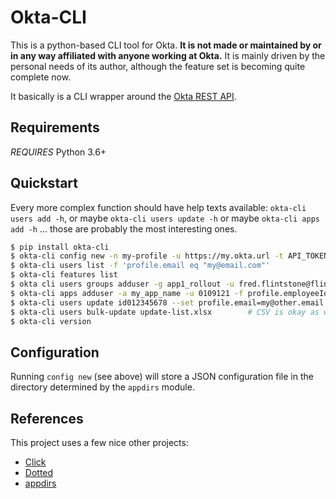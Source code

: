 # Okta-CLI

This is a python-based CLI tool for Okta. **It is not made or maintained by or in any way affiliated with anyone working at Okta.** It is mainly driven by the personal needs of its author, although the feature set is becoming quite complete now.

It basically is a CLI wrapper around the [Okta REST API](https://developer.okta.com/docs/reference/).

## Requirements

_REQUIRES_ Python 3.6+

## Quickstart

Every more complex function should have help texts available: `okta-cli users add -h`, or maybe `okta-cli users update -h` or maybe `okta-cli apps add -h` ... those are probably the most interesting ones.

```bash
$ pip install okta-cli
$ okta-cli config new -n my-profile -u https://my.okta.url -t API_TOKEN
$ okta-cli users list -f 'profile.email eq "my@email.com"'
$ okta-cli features list
$ okta cli users groups adduser -g app1_rollout -u fred.flintstone@flintstones.com
$ okta-cli apps adduser -a my_app_name -u 0109121 -f profile.employeeId
$ okta-cli users update id012345678 --set profile.email=my@other.email.com
$ okta-cli users bulk-update update-list.xlsx        # CSV is okay as well :)
$ okta-cli version
```

## Configuration

Running `config new` (see above) will store a JSON configuration file in the directory determined by the `appdirs` module.

## References

This project uses a few nice other projects:

- [Click](https://click.palletsprojects.com)
- [Dotted](https://pypi.org/project/dotted/)
- [appdirs](https://pypi.org/project/appdirs/)
